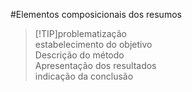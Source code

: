 #Elementos composicionais dos resumos

> [!TIP]problematização  
> estabelecimento do objetivo  
> Descrição do método  
> Apresentação dos resultados  
> indicação da conclusão  
